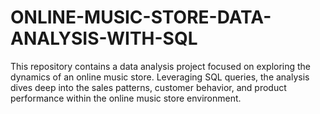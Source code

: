 # ONLINE-MUSIC-STORE-DATA-ANALYSIS-WITH-SQL
This repository contains a data analysis project focused on exploring the dynamics of an online music store. Leveraging SQL queries, the analysis dives deep into the sales patterns, customer behavior, and product performance within the online music store environment. 
